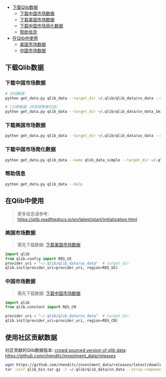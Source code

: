 
- [下载Qlib数据](#Download-Qlib-Data)
  - [下载中国市场数据](#Download-CN-Data)
  - [下载美国市场数据](#Download-US-Data)
  - [下载中国市场简化数据](#Download-CN-Simple-Data)
  - [帮助信息](#Help)
- [在Qlib中使用](#Using-in-Qlib)
  - [美国市场数据](#US-data)
  - [中国市场数据](#CN-data)


## 下载Qlib数据


### 下载中国市场数据

```bash
# 日线数据
python get_data.py qlib_data --target_dir ~/.qlib/qlib_data/cn_data --region cn

# 1分钟数据（非高频策略可选）
python get_data.py qlib_data --target_dir ~/.qlib/qlib_data/cn_data_1min --region cn --interval 1min
```

### 下载美国市场数据


```bash
python get_data.py qlib_data --target_dir ~/.qlib/qlib_data/us_data --region us
```

### 下载中国市场简化数据

```bash
python get_data.py qlib_data --name qlib_data_simple --target_dir ~/.qlib/qlib_data/cn_data --region cn
```

### 帮助信息

```bash
python get_data.py qlib_data --help
```

## 在Qlib中使用
> 更多信息请参考: https://qlib.readthedocs.io/en/latest/start/initialization.html


### 美国市场数据

> 需先下载数据: [下载美国市场数据](#Download-US-Data)

```python
import qlib
from qlib.config import REG_US
provider_uri = "~/.qlib/qlib_data/us_data"  # target_dir
qlib.init(provider_uri=provider_uri, region=REG_US)
```

### 中国市场数据

> 需先下载数据: [下载中国市场数据](#Download-CN-Data)

```python
import qlib
from qlib.constant import REG_CN

provider_uri = "~/.qlib/qlib_data/cn_data"  # target_dir
qlib.init(provider_uri=provider_uri, region=REG_CN)
```

## 使用社区贡献数据
社区贡献的Qlib数据版本: [crowd sourced version of qlib data](data_collector/crowd_source/README.md): https://github.com/chenditc/investment_data/releases
```bash
wget https://github.com/chenditc/investment_data/releases/latest/download/qlib_bin.tar.gz
tar -zxvf qlib_bin.tar.gz -C ~/.qlib/qlib_data/cn_data --strip-components=2
```
